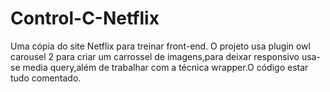 # Control-C-Netflix
Uma cópia do site Netflix para treinar front-end. O projeto usa plugin  owl carousel 2 para criar um carrossel de imagens,para deixar responsivo usa-se media query,além de trabalhar com a técnica wrapper.O código estar tudo comentado.

